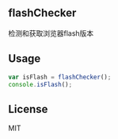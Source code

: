 ## flashChecker

检测和获取浏览器flash版本

## Usage

```js
var isFlash = flashChecker();
console.isFlash();
```

## License

MIT
